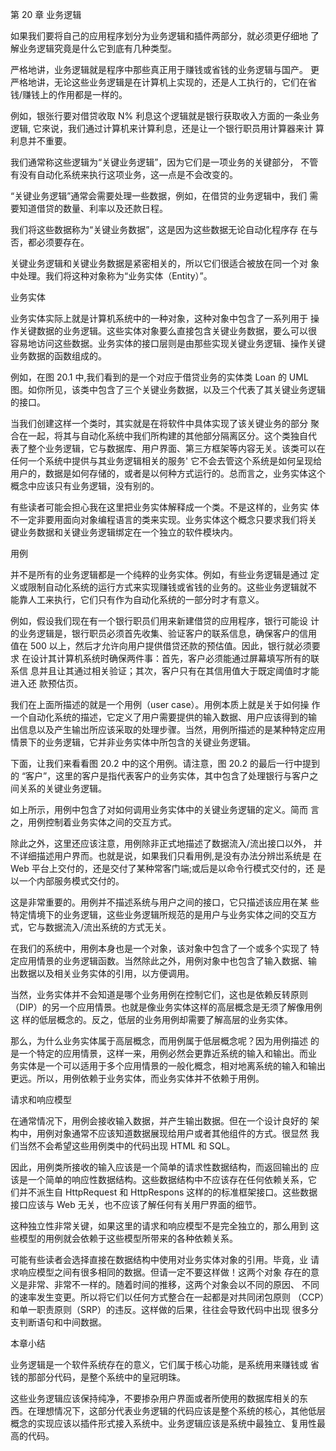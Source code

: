 第 20 章 业务逻辑

如果我们要将自己的应用程序划分为业务逻辑和插件两部分，就必须更仔细地
了解业务逻辑究竟是什么它到底有几种类型。

严格地讲，业务逻辑就是程序中那些真正用于赚钱或省钱的业务逻辑与国产。
更严格地讲，无论这些业务逻辑是在计算机上实现的，还是人工执行的，它们在省
钱/赚钱上的作用都是一样的。

例如，银张行要对借贷收取 N% 利息这个逻辑就是银行获取收入方面的一条业务
逻辑, 它來说，我们通过计算机来计算利息，还是让一个银行职员用计算器来计
算利息并不重要。

我们通常称这些逻辑为“关键业务逻辑”，因为它们是一项业务的关键部分，
不管有没有自动化系统来执行这项业务，这—点是不会改变的。

“关键业务逻辑”通常会需要处理一些数据，例如，在借贷的业务逻辑中，我们
需要知道借贷的数量、利率以及还款日程。

我们将这些数据称为“关键业务数据”，这是因为这些数据无论自动化程序存
在与否，都必须要存在。

关键业务逻辑和关键业务数据是紧密相关的，所以它们很适合被放在同一个对
象中处理。我们将这种对象称为“业务实体（Entity）”。

业务实体

业务实体实际上就是计算机系统中的一种对象，这种对象中包含了一系列用于
操作关键数据的业务逻辑。这些实体对象要么直接包含关键业务数据，要么可以很
容易地访问这些数据。业务实体的接口层则是由那些实现关键业务逻辑、操作关键
业务数据的函数组成的。

例如，在图 20.1 中,我们看到的是一个对应于借贷业务的实体类 Loan 的 UML
图。如你所见，该类中包含了三个关键业务数据，以及三个代表了其关键业务逻辑
的接口。

当我们创建这样一个类时，其实就是在将软件中具体实现了该关键业务的部分
聚合在一起，将其与自动化系统中我们所构建的其他部分隔离区分。这个类独自代
表了整个业务逻辑，它与数据库、用户界面、第三方框架等内容无关。该类可以在
任何一个系统中提供与其业务逻辑相关的服务' 它不会去管这个系统是如何呈现给
用户的，数据是如何存储的，或者是以何种方式运行的。总而言之，业务实体这个
概念中应该只有业务逻辑，没有别的。

有些读者可能会担心我在这里把业务实体解释成一个类。不是这样的，业务实
体不一定非要用面向对象编程语言的类来实现。业务实体这个概念只要求我们将关
键业务数据和关键业务逻辑绑定在一个独立的软件模块内。

用例

并不是所有的业务逻辑都是一个纯粹的业务实体。例如，有些业务逻辑是通过
定义或限制自动化系统的运行方式来实现赚钱或省钱的业务的。这些业务逻辑就不
能靠人工来执行，它们只有作为自动化系统的一部分时才有意义。

例如，假设我们现在有一个银行职员们用来新建借贷的应用程序，银行可能设
计的业务逻辑是，银行职员必须首先收集、验证客户的联系信息，确保客户的信用
值在 500 以上，然后才允许向用户提供借贷还款的预估值。因此，银行就必须要求
在设计其计算机系统时确保两件事：首先，客户必须能通过屏幕填写所有的联系信
息并且让其通过相关验证；其次，客户只有在其信用值大于既定阈值时才能进入还
款预估页。

我们在上面所描述的就是一个用例（user case）。用例本质上就是关于如何操
作一个自动化系统的描述，它定义了用户需要提供的输入数据、用户应该得到的输
出信息以及产生输岀所应该采取的处理步骤。当然，用例所描述的是某种特定应用
情景下的业务逻辑，它并非业务实体中所包含的关键业务逻辑。

下面，让我们来看看图 20.2 中的这个用例。请注意，图 20.2 的最后一行中提到
的 “客户”，这里的客户是指代表客户的业务实体，其中包含了处理银行与客户之
间关系的关键业务逻辑。

如上所示，用例中包含了对如何调用业务实体中的关键业务逻辑的定义。简而
言之，用例控制着业务实体之间的交互方式。

除此之外，这里还应该注意，用例除非正式地描述了数据流入/流出接口以外，
并不详细描述用户界而。也就是说，如果我们只看用例,是没有办法分辨岀系统是
在 Web 平台上交付的，还是交付了某种常客门端;或后是以命令行模式交付的，还
是以一个内部服务模式交付的。

这是非常重要的。用例并不描述系统与用户之间的接口，它只描述该应用在某
些特定情境下的业务逻辑，这些业务逻辑所规范的是用户与业务实体之间的交互方
式，它与数据流入/流出系统的方式无关。

在我们的系统中，用例本身也是一个对象，该对象中包含了一个或多个实现了
特定应用情景的业务逻辑函数。当然除此之外，用例对象中也包含了输入数据、输
出数据以及相关业务实体的引用，以方便调用。

当然，业务实体并不会知道是哪个业务用例在控制它们，这也是依赖反转原则
（DIP）的另一个应用情景。也就是像业务实体这样的高层概念是无须了解像用例这
样的低层概念的。反之，低层的业务用例却需要了解高层的业务实体。

那么，为什么业务实体属于高层概念，而用例属于低层概念呢？因为用例描述
的是一个特定的应用情景，这样一来，用例必然会更靠近系统的输入和输出。而业
务实体是一个可以适用于多个应用情景的一般化概念，相对地离系统的输入和输出
更远。所以，用例依赖于业务实体，而业务实体并不依赖于用例。

请求和响应模型

在通常情况下，用例会接收输入数据，并产生输出数据。但在一个设计良好的
架构中，用例对象通常不应该知道数据展现给用户或者其他组件的方式。很显然
我们当然不会希望这些用例类中的代码出现 HTML 和 SQL。

因此，用例类所接收的输入应该是一个简单的请求性数据结构，而返回输出的
应该是一个简单的响应性数据结构。这些数据结构中不应该存在任何依赖关系，它
们并不派生自 HttpRequest 和 HttpRespons 这样的的标准框架接口。这些数据
接口应该与 Web 无关，也不应该了解任何有关用尸界面的细节。

这种独立性非常关键，如果这里的请求和响应模型不是完全独立的，那么用到
这些模型的用例就会依赖于这些模型所带来的各种依赖关系。

可能有些读者会选择直接在数据结构中使用对业务实体对象的引用。毕竟，业
请求响应模型之间有很多相同的数据。但请一定不要这样做！这两个对象
存在的意义是非常、非常不一样的。随着时间的推移，这两个对象会以不同的原因、
不同的速率发生变更。所以将它们以任何方式整合在一起都是对共同闭包原则
（CCP）和单一职责原则（SRP）的违反。这样做的后果，往往会导致代码中出现
很多分支判断语句和中间数据。

本章小结

业务逻辑是一个软件系统存在的意义，它们属于核心功能，是系统用来赚钱或
省钱的那部分代码，是整个系统中的皇冠明珠。

这些业务逻辑应该保持纯净，不要掺杂用户界面或者所使用的数据库相关的东
西。在理想情况下，这部分代表业务逻辑的代码应该是整个系统的核心，其他低层
概念的实现应该以插件形式接入系统中。业务逻辑应该是系统中最独立、复用性最
高的代码。
